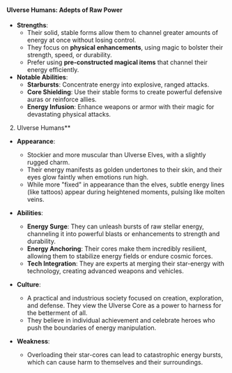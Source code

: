 #### **Ulverse Humans**: Adepts of Raw Power

- **Strengths**:
  - Their solid, stable forms allow them to channel greater amounts of energy at once without losing control.
  - They focus on **physical enhancements**, using magic to bolster their strength, speed, or durability.
  - Prefer using **pre-constructed magical items** that channel their energy efficiently.
- **Notable Abilities**:
  - **Starbursts**: Concentrate energy into explosive, ranged attacks.
  - **Core Shielding**: Use their stable forms to create powerful defensive auras or reinforce allies.
  - **Energy Infusion**: Enhance weapons or armor with their magic for devastating physical attacks.

2. Ulverse Humans\*\*

- **Appearance**:

  - Stockier and more muscular than Ulverse Elves, with a slightly rugged charm.
  - Their energy manifests as golden undertones to their skin, and their eyes glow faintly when emotions run high.
  - While more "fixed" in appearance than the elves, subtle energy lines (like tattoos) appear during heightened moments, pulsing like molten veins.

- **Abilities**:

  - **Energy Surge**: They can unleash bursts of raw stellar energy, channeling it into powerful blasts or enhancements to strength and durability.
  - **Energy Anchoring**: Their cores make them incredibly resilient, allowing them to stabilize energy fields or endure cosmic forces.
  - **Tech Integration**: They are experts at merging their star-energy with technology, creating advanced weapons and vehicles.

- **Culture**:

  - A practical and industrious society focused on creation, exploration, and defense. They view the Ulverse Core as a power to harness for the betterment of all.
  - They believe in individual achievement and celebrate heroes who push the boundaries of energy manipulation.

- **Weakness**:
  - Overloading their star-cores can lead to catastrophic energy bursts, which can cause harm to themselves and their surroundings.
